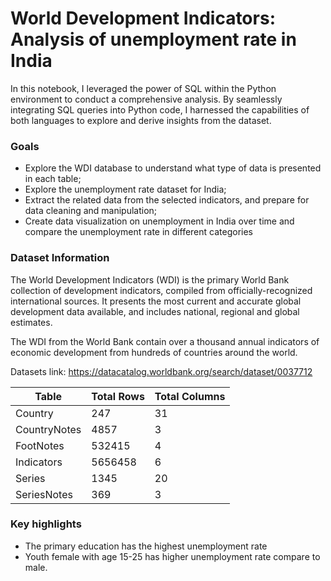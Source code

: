 # World Development Indicators: Analysis of unemployment rate in India 
In this notebook, I leveraged the power of SQL within the Python environment to conduct a comprehensive analysis. By seamlessly integrating SQL queries into Python code, I harnessed the capabilities of both languages to explore and derive insights from the dataset.

### Goals
- Explore the WDI database to understand what type of data is presented in each table;
- Explore the unemployment rate dataset for India;
- Extract the related data from the selected indicators, and prepare for data cleaning and manipulation;
- Create data visualization on unemployment in India over time and compare the unemployment rate in different categories

### Dataset Information
The World Development Indicators (WDI) is the primary World Bank collection of development indicators, compiled from officially-recognized international sources. It presents the most current and accurate global development data available, and includes national, regional and global estimates.

The WDI from the World Bank contain over a thousand annual indicators of economic development from hundreds of countries around the world.

Datasets link: https://datacatalog.worldbank.org/search/dataset/0037712

| Table         | Total Rows | Total Columns |
| ------------- | ---------- | ------------- |
| Country       | 247        | 31            |
| CountryNotes  | 4857       | 3             |
| FootNotes     | 532415     | 4             |
| Indicators    | 5656458    | 6             |
| Series        | 1345       | 20            |
| SeriesNotes   | 369        | 3             |

### Key highlights
- The primary education has the highest unemployment rate
- Youth female with age 15-25 has higher unemployment rate compare to male.


